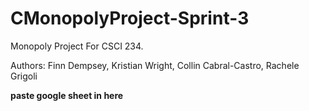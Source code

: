 # CMonopolyProject-Sprint-3
Monopoly Project For CSCI 234. 

Authors: Finn Dempsey, Kristian Wright, Collin Cabral-Castro, Rachele Grigoli

**paste google sheet in here**
